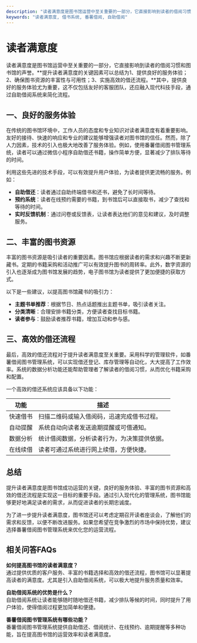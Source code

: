 ```yaml
---
description: "读者满意度是图书馆运营中至关重要的一部分，它直接影响到读者的借阅习惯和图书馆的声誉。**提升读者满意度的关键因素可以总结为1、提供良好的服务体验；2、确保图书资源的丰富性与可用性；3、实施高效的借还流程。**其中，提供良好的服务体验尤为重要，这不仅包括友好的客服团队，还应融入现代科技手段，通过自助借阅系统来简化流程。"
keywords: "读者满意度, 借书系统, 番薯借阅, 自助借阅"
---
```

# 读者满意度

读者满意度是图书馆运营中至关重要的一部分，它直接影响到读者的借阅习惯和图书馆的声誉。**提升读者满意度的关键因素可以总结为1、提供良好的服务体验；2、确保图书资源的丰富性与可用性；3、实施高效的借还流程。**其中，提供良好的服务体验尤为重要，这不仅包括友好的客服团队，还应融入现代科技手段，通过自助借阅系统来简化流程。

## 一、良好的服务体验

在传统的图书馆环境中，工作人员的态度和专业知识对读者满意度有着重要影响。友好的接待、快速的响应和专业的建议能够增强读者对图书馆的信任。然而，除了人力因素，技术的引入也极大地改善了服务体验。例如，使用番薯借阅图书管理系统，读者可以通过微信小程序自助借还书籍，操作简单方便，显著减少了排队等待的时间。

利用这些先进的技术手段，可以有效提升用户体验，为读者提供更流畅的服务。例如：

- **自助借还**：读者通过自助终端借书和还书，避免了长时间等待。
- **预约系统**：读者在线预约需要的书籍，到书馆后可以直接取书，减少了查找和等待的时间。
- **实时反馈机制**：通过问卷或反馈表，让读者表达他们的意见和建议，及时调整服务。

## 二、丰富的图书资源

丰富的图书资源是吸引读者的重要因素。图书馆应根据读者的需求和兴趣不断更新藏书。定期的书籍采购和活动推广可以有效提升图书的周转率。此外，数字资源的引入也逐渐成为图书馆发展的趋势，电子图书馆为读者提供了更加便捷的获取方式。

以下是一些建议，以提高图书馆藏书的吸引力：

- **主题书单推荐**：根据节日、热点话题推出主题书单，吸引读者关注。
- **分类清晰**：合理安排书籍分类，方便读者查找目标书籍。
- **读者参与**：鼓励读者推荐书籍，增加互动和参与感。

## 三、高效的借还流程

最后，高效的借还流程对于提升读者满意度至关重要。采用科学的管理软件，如番薯借阅图书管理系统，可以实现借还登记、库存管理等自动化，大大提高了工作效率。系统的数据分析功能还能帮助管理者了解读者的借阅习惯，从而优化书籍采购和配置。

一个高效的借还系统应该具备以下功能：

| 功能                | 描述                                                  |
|---------------------|-------------------------------------------------------|
| 快速借书           | 扫描二维码或输入借阅码，迅速完成借书过程。          |
| 自动提醒           | 系统自动向读者发送逾期提醒或可借通知。              |
| 数据分析           | 统计借阅数据，分析读者行为，为决策提供依据。        |
| 在线续借           | 读者可通过系统进行网上续借，方便快捷。              |

## 总结

提升读者满意度是图书馆成功运营的关键，良好的服务体验、丰富的图书资源和高效的借还流程是实现这一目标的重要手段。通过引入现代化的管理系统，图书馆能够更好地满足读者的需求，从而促进读者的长期忠诚度。

为了进一步提升读者满意度，图书馆还可以考虑定期召开读者座谈会，了解他们的需求和反馈，以便不断改进服务。如果您希望在竞争激烈的市场中保持优势，建议选择番薯借阅图书管理系统来优化您的运营流程。

## 相关问答FAQs

**如何提高图书馆的读者满意度？**  
通过提供优质的客户服务、丰富的书籍选择和高效的借还流程，图书馆可以显著提高读者的满意度。尤其是引入自助借阅系统，可以极大地提升服务质量和效率。

**自助借阅系统的优势是什么？**  
自助借阅系统让读者能够随时随地借还书籍，减少排队等候的时间，同时提升了用户体验，使得借阅过程更加简单和便捷。

**番薯借阅图书管理系统有哪些功能？**  
番薯借阅图书管理系统提供自助借还、借阅统计、在线预约、逾期提醒等多种功能，旨在提高图书馆的运营效率和读者满意度。
